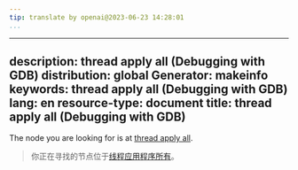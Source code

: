 ```yaml
---
tip: translate by openai@2023-06-23 14:28:01
...
```

---
description: thread apply all (Debugging with GDB)
distribution: global
Generator: makeinfo
keywords: thread apply all (Debugging with GDB)
lang: en
resource-type: document
title: thread apply all (Debugging with GDB)
---

The node you are looking for is at [thread apply all](Threads.html#thread-apply-all).

> 你正在寻找的节点位于[线程应用程序所有](Threads.html#thread-apply-all)。
